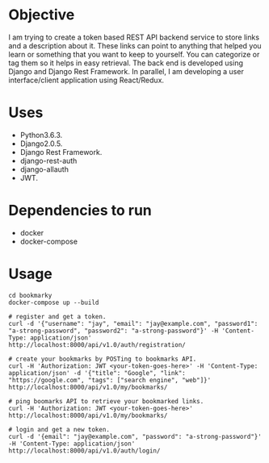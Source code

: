 Objective
==========
I am trying to create a token based REST API backend service to store links and a description about it. These links can point to anything that helped you learn or something that you want to keep to yourself. You can categorize or tag them so it helps in easy retrieval. The back end is developed using Django and Django Rest Framework. In parallel, I am developing a user interface/client application using React/Redux.

Uses
====
* Python3.6.3.
* Django2.0.5.
* Django Rest Framework.
* django-rest-auth
* django-allauth
* JWT.

Dependencies to run
===================
* docker
* docker-compose

Usage
=====
```
cd bookmarky
docker-compose up --build

# register and get a token.
curl -d '{"username": "jay", "email": "jay@example.com", "password1": "a-strong-password", "password2": "a-strong-password"}' -H 'Content-Type: application/json' http://localhost:8000/api/v1.0/auth/registration/

# create your bookmarks by POSTing to bookmarks API.
curl -H 'Authorization: JWT <your-token-goes-here>' -H 'Content-Type: application/json' -d '{"title": "Google", "link": "https://google.com", "tags": ["search engine", "web"]}' http://localhost:8000/api/v1.0/my/bookmarks/

# ping boomarks API to retrieve your bookmarked links.
curl -H 'Authorization: JWT <your-token-goes-here>' http://localhost:8000/api/v1.0/my/bookmarks/

# login and get a new token.
curl -d '{email": "jay@example.com", "password": "a-strong-password"}' -H 'Content-Type: application/json' http://localhost:8000/api/v1.0/auth/login/
```
